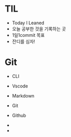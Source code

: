 # TIL

- Today I Leaned
- 오늘 공부한 것을 기록하는 곳
- 1일1commit 목표
- 잔디를 심자!



# Git

- CLI
- Vscode
- Markdown
- Git
- Github
- 


- 

